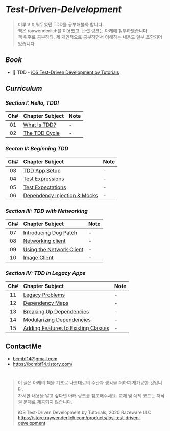 # _Test-Driven-Delvelopment_


> 미루고 미뤄두었던 TDD를 공부해볼까 합니다.  
> 책은 raywenderlich를 이용했고, 관련 링크는 아래에 첨부하였습니다.  
> 책 위주로 공부하되, 제 개인적으로 공부하면서 이해하는 내용도 일부 포함되어 있습니다. 

## _Book_
* 📕 TDD - [iOS Test-Driven Development by Tutorials](https://store.raywenderlich.com/products/ios-test-driven-development)

## _Curriculum_

### _Section I: Hello, TDD!_ 
 | Ch# | Chapter Subject | Note |
 |:---:| :--- | :--- |
 |01|[What Is TDD?](https://github.com/bcmbf14/Test-Driven-Development/blob/master/Chapter%201:%20What%20Is%20TDD%3F/Chapter%201:%20What%20Is%20TDD%3F.md) | - |
 |02|[The TDD Cycle](https://github.com/bcmbf14/Test-Driven-Development/blob/master/Chapter%202:%20The%20TDD%20Cycle/Chapter%202:%20The%20TDD%20Cycle.md) | - |

### _Secton II: Beginning TDD_ 
 | Ch# | Chapter Subject | Note |
 |:---:| :--- | :--- |
 |03|[TDD App Setup](https://github.com/bcmbf14/Test-Driven-Development/blob/master/Chapter%203:%20TDD%20App%20Setup/Chapter%203:%20TDD%20App%20Setup.md) | - |
 |04|[Test Expressions](https://github.com/bcmbf14/Test-Driven-Development/blob/master/Chapter%204:%20Test%20Expressions/Chapter%204:%20Test%20Expressions.md) | - |
 |05|[Test Expectations](https://github.com/bcmbf14/Test-Driven-Development/blob/master/Chapter%205:%20Test%20Expectations/Chapter%205:%20Test%20Expectations.md) | - |
 |06|[Dependency Injection & Mocks](https://github.com/bcmbf14/Test-Driven-Development/blob/master/Chapter%205:%20Test%20Expectations/Chapter%205:%20Test%20Expectations.md) | - |
 
 ### _Section III: TDD with Networking_ 
 | Ch# | Chapter Subject | Note |
 |:---:| :--- | :--- |
 |07|[Introducing Dog Patch](https://github.com/bcmbf14/Test-Driven-Development/blob/master/Chapter%207:%20Introducing%20Dog%20Patch/Chapter%207:%20Introducing%20Dog%20Patch.md) | - |
 |08|[Networking client](https://github.com/bcmbf14/Test-Driven-Development/blob/master/Chapter%208:%20Networking%20client/Chapter%208:%20Networking%20client.md) | - |
 |09|[Using the Network Client](https://github.com/bcmbf14/Test-Driven-Development/blob/master/Chapter%209:%20Using%20the%20Network%20Client/Chapter%209:%20Using%20the%20Network%20Client.md) | - |
 |10|[Image Client](https://github.com/bcmbf14/Test-Driven-Development/blob/master/Chapter%2010:%20Image%20Client/Chapter%2010:%20Image%20Client.md) | - |
 
 ### _Section IV: TDD in Legacy Apps_ 
 | Ch# | Chapter Subject | Note |
 |:---:| :--- | :--- |
 |11|[Legacy Problems](https://github.com/bcmbf14/Test-Driven-Development/blob/master/Chapter%2012:%20Dependency%20Maps/Chapter%2012:%20Dependency%20Maps.md) | - |
 |12|[Dependency Maps](https://github.com/bcmbf14/Test-Driven-Development/blob/master/Chapter%2012:%20Dependency%20Maps/Chapter%2012:%20Dependency%20Maps.md) | - |
 |13|[Breaking Up Dependencies](https://github.com/bcmbf14/Test-Driven-Development/blob/master/Chapter%2013:%20Breaking%20Up%20Dependencies/Chapter%2013:%20Breaking%20Up%20Dependencies.md) | - |
 |14|[Modularizing Dependencies](https://github.com/bcmbf14/Test-Driven-Development/blob/master/Chapter%2014:%20Modularizing%20Dependencies/Chapter%2014:%20Modularizing%20Dependencies.md) | - |
 |15|[Adding Features to Existing Classes](https://github.com/bcmbf14/Test-Driven-Development/blob/master/Chapter%2015:%20Adding%20Features%20to%20Existing%20Classes/Chapter%2015:%20Adding%20Features%20to%20Existing%20Classes.md) | - |

## ContactMe
* bcmbf14@gmail.com
* https://bcmbf14.tistory.com/

   
    
   
# 
# 
# 
> 이 글은 아래의 책을 기초로 나름대로의 주관과 생각을 더하여 재가공한 것입니다.   
> 자세한 내용을 알고 싶다면 아래 링크를 참고해주세요. 교재 및 예제 코드는 저작권 문제로 제공되지 않습니다.  
>        
> iOS Test-Driven Development by Tutorials, 2020 Razeware LLC  
> https://store.raywenderlich.com/products/ios-test-driven-development
